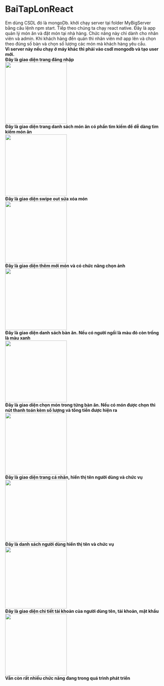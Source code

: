 # BaiTapLonReact
Em dùng CSDL đó là mongoDb. khởi chạy server tại folder MyBigServer bằng câu lệnh npm start.
Tiếp theo chúng ta chạy react native. Đây là app quản lý món ăn và đặt món tại nhà hàng. Chức năng này chỉ dành cho nhân viên và admin. Khi khách hàng đến quán thì nhân viên mở app lên và chọn theo đúng số bàn và chọn số lượng các món mà khách hàng yêu cầu. <br/>
<b>Vì server này nếu chạy ở máy khác thì phải vào csdl mongodb và tạo user mới.<b> <br/>
  Đây là giao diện trang đăng nhập <br/>
  <img src="https://i.imgur.com/cKyHxcy.png" width="200"/> <br/>
  Đây là giao diện trang danh sách món ăn có phần tìm kiếm để dễ dàng tìm kiếm món ăn<br/>
  <img src="https://i.imgur.com/SmQ1iTZ.png" width="200"/>  <br/>
  Đây là giao diện swipe out sửa xóa món <br/>
  <img src="https://i.imgur.com/0ubRw2u.png" width="200"/> <br/>
  Đây là giao diện thêm mới món và có chức năng chọn ảnh <br/>
  <img src="https://i.imgur.com/RpjfQrN.png" width="200"/> <br/>
  Đây là giao diện danh sách bàn ăn. Nếu có người ngồi là màu đỏ còn trống là màu xanh<br/>
 <img src="https://i.imgur.com/JdSIWVi.png" width="200"/> <br/>
  Đây là giao diện chọn món trong từng bàn ăn. Nếu có món được chọn thì nút thanh toán kèm số lượng và tổng tiền được hiện ra<br/>
 <img src="https://i.imgur.com/wANehvq.png" width="200"/>  <br/>
  Đây là giao diện trang cá nhân, hiển thị tên người dùng và chức vụ <br/>
  <img src="https://i.imgur.com/vvp3jQz.png" width="200"/> <br/>
  Đây là danh sách người dùng hiển thị tên và chức vụ <br/>
 <img src="https://i.imgur.com/IfHPxjl.png" width="200"/> <br/>
   Đây là giao diện chi tiết tài khoản của người dùng tên, tài khoản, mật khẩu <br/>
  <img src="https://i.imgur.com/1qevM41.png" width="200"/> <br/>
  Vẫn còn rất nhiều chức năng đang trong quá trình phát triển<br/>
